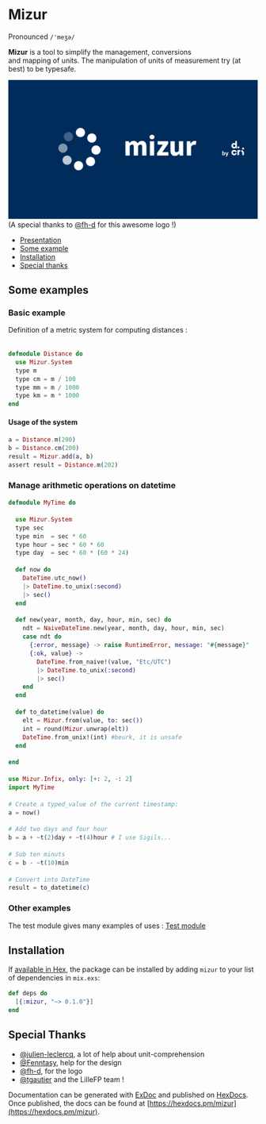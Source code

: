 # Mizur
Pronounced `/'meʒə/`

**Mizur** is a tool to simplify the management, conversions  
and mapping of units. 
The manipulation of units of measurement try (at best) 
to be typesafe.

![Mizur Logo](images/logo.png)
(A special thanks to [@fh-d](https://github.com/fh-d) for this awesome logo !)

- [Presentation](#content)
- [Some example](#some-examples)
- [Installation](#installation)
- [Special thanks](#special-thanks)

## Some examples

### Basic example

Definition of a metric system for computing distances :

```elixir 

defmodule Distance do 
  use Mizur.System
  type m
  type cm = m / 100 
  type mm = m / 1000 
  type km = m * 1000
end

```

#### Usage of the system

```elixir
a = Distance.m(200)
b = Distance.cm(200)
result = Mizur.add(a, b)
assert result = Distance.m(202)
```

### Manage arithmetic operations on datetime

```elixir 
defmodule MyTime do 

  use Mizur.System
  type sec
  type min  = sec * 60 
  type hour = sec * 60 * 60
  type day  = sec * 60 * (60 * 24)

  def now do 
    DateTime.utc_now()
    |> DateTime.to_unix(:second)
    |> sec()
  end

  def new(year, month, day, hour, min, sec) do
    ndt = NaiveDateTime.new(year, month, day, hour, min, sec) 
    case ndt do 
      {:error, message} -> raise RuntimeError, message: "#{message}"
      {:ok, value} ->
        DateTime.from_naive!(value, "Etc/UTC")
        |> DateTime.to_unix(:second)
        |> sec()
    end
  end

  def to_datetime(value) do 
    elt = Mizur.from(value, to: sec())
    int = round(Mizur.unwrap(elt))
    DateTime.from_unix!(int) #beurk, it is unsafe
  end
  
end

use Mizur.Infix, only: [+: 2, -: 2]
import MyTime

# Create a typed_value of the current timestamp:
a = now()

# Add two days and four hour
b = a + ~t(2)day + ~t(4)hour # I use Sigils... 

# Sub ten minuts 
c = b - ~t(10)min

# Convert into DateTime 
result = to_datetime(c)
```

### Other examples

The test module gives many examples of uses :
[Test module](https://github.com/xvw/mizur/blob/master/test/mizur_test.exs)

## Installation

If [available in Hex](https://hex.pm/docs/publish), the package can be installed
by adding `mizur` to your list of dependencies in `mix.exs`:

```elixir
def deps do
  [{:mizur, "~> 0.1.0"}]
end
```

## Special Thanks

- [@julien-leclercq](https://github.com/julien-leclercq), a lot of help about unit-comprehension
- [@Fenntasy](https://github.com/Fenntasy), help for the design
- [@fh-d](https://github.com/fh-d), for the logo
- [@tgautier](https://github.com/tgautier) and the LilleFP team !

Documentation can be generated with [ExDoc](https://github.com/elixir-lang/ex_doc)
and published on [HexDocs](https://hexdocs.pm). Once published, the docs can
be found at [https://hexdocs.pm/mizur](https://hexdocs.pm/mizur).

